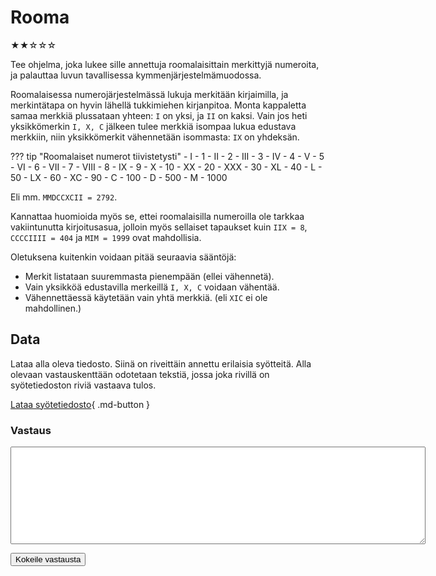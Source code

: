 # Rooma
★★☆☆☆

Tee ohjelma, joka lukee sille annettuja roomalaisittain merkittyjä numeroita, ja palauttaa luvun tavallisessa kymmenjärjestelmämuodossa.

Roomalaisessa numerojärjestelmässä lukuja merkitään kirjaimilla, ja merkintätapa on hyvin lähellä tukkimiehen kirjanpitoa. Monta kappaletta samaa merkkiä plussataan yhteen: `I` on yksi, ja `II` on kaksi. Vain jos heti yksikkömerkin `I, X, C` jälkeen tulee merkkiä isompaa lukua edustava merkkiin, niin yksikkömerkit vähennetään isommasta: `IX` on yhdeksän.

??? tip "Roomalaiset numerot tiivistetysti"
    - I - 1
    - II - 2
    - III - 3
    - IV - 4
    - V - 5
    - VI - 6 
    - VII - 7
    - VIII - 8
    - IX - 9
    - X - 10
    - XX - 20
    - XXX - 30
    - XL - 40
    - L - 50
    - LX - 60
    - XC - 90
    - C - 100
    - D - 500
    - M - 1000

Eli mm. `MMDCCXCII = 2792`.


Kannattaa huomioida myös se, ettei roomalaisilla numeroilla ole tarkkaa vakiintunutta kirjoitusasua, jolloin myös sellaiset tapaukset kuin `IIX = 8`, `CCCCIIII = 404` ja `MIM = 1999` ovat mahdollisia.

Oletuksena kuitenkin voidaan pitää seuraavia sääntöjä:

 - Merkit listataan suuremmasta pienempään (ellei vähennetä).
 - Vain yksikköä edustavilla merkeillä `I, X, C` voidaan vähentää.
 - Vähennettäessä käytetään vain yhtä merkkiä. (eli `XIC` ei ole mahdollinen.)



## Data

Lataa alla oleva tiedosto. Siinä on riveittäin annettu erilaisia syötteitä. Alla olevaan vastauskenttään odotetaan tekstiä, jossa joka rivillä on syötetiedoston riviä vastaava tulos.

[Lataa syötetiedosto](../syotteet/rooma_input.txt){ .md-button }


### Vastaus

<textarea rows="10" cols="80" id="tulos"></textarea>
<button class="md-button md-button--primary" id="submit_button">Kokeile vastausta</button>
<div style="display: none;" id="vastaustiedosto">../../syotteet/rooma_output.txt</div>
<div style="display: none;" id="tehtavatiedosto">../../syotteet/rooma_input.txt</div>
<div style="text_color: red" id="virhelista"></div>
